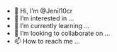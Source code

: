 - 👋 Hi, I’m @Jenil10cr
- 👀 I’m interested in ...
- 🌱 I’m currently learning ...
- 💞️ I’m looking to collaborate on ...
- 📫 How to reach me ...

<!---
Jenil10cr/Jenil10cr is a ✨ special ✨ repository because its `README.md` (this file) appears on your GitHub profile.
You can click the Preview link to take a look at your changes.
--->
